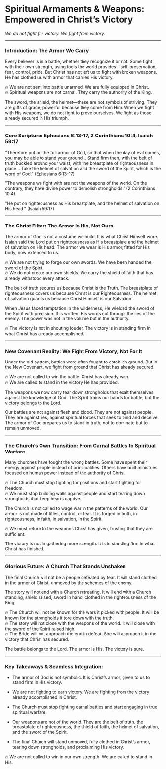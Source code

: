 # Spiritual Armaments & Weapons: Empowered in Christ’s Victory

_We do not fight for victory. We fight from victory._

---

### **Introduction: The Armor We Carry**

Every believer is in a battle, whether they recognize it or not. Some fight with their own strength, using tools the world provides—self-preservation, fear, control, pride. But Christ has not left us to fight with broken weapons. He has clothed us with armor that carries His victory.

🔥 We are not sent into battle unarmed. We are fully equipped in Christ.  
🔥 Spiritual weapons are not carnal. They carry the authority of the King.

The sword, the shield, the helmet—these are not symbols of striving. They are gifts of grace, powerful because they come from Him. When we fight with His weapons, we do not fight to prove ourselves. We fight as those already secured in His triumph.

---

### **Core Scripture: Ephesians 6:13-17, 2 Corinthians 10:4, Isaiah 59:17**

"Therefore put on the full armor of God, so that when the day of evil comes, you may be able to stand your ground… Stand firm then, with the belt of truth buckled around your waist, with the breastplate of righteousness in place… Take the helmet of salvation and the sword of the Spirit, which is the word of God." (Ephesians 6:13-17)

"The weapons we fight with are not the weapons of the world. On the contrary, they have divine power to demolish strongholds." (2 Corinthians 10:4)

"He put on righteousness as His breastplate, and the helmet of salvation on His head." (Isaiah 59:17)

---

### **The Christ Filter: The Armor Is His, Not Ours**

The armor of God is not a costume we build. It is what Christ Himself wore. Isaiah said the Lord put on righteousness as His breastplate and the helmet of salvation on His head. The armor we wear is His armor, fitted for His body, now extended to us.

🔥 We are not trying to forge our own swords. We have been handed the sword of the Spirit.  
🔥 We do not create our own shields. We carry the shield of faith that has already withstood every attack.

The belt of truth secures us because Christ is the Truth. The breastplate of righteousness covers us because Christ is our Righteousness. The helmet of salvation guards us because Christ Himself is our Salvation.

When Jesus faced temptation in the wilderness, He wielded the sword of the Spirit with precision. It is written. His words cut through the lies of the enemy. The power was not in the volume but in the authority.

🔥 The victory is not in shouting louder. The victory is in standing firm in what Christ has already accomplished.

---

### **New Covenant Reality: We Fight From Victory, Not For It**

Under the old system, battles were often fought to establish ground. But in the New Covenant, we fight from ground that Christ has already secured.

🔥 We are not called to win the battle. Christ has already won.  
🔥 We are called to stand in the victory He has provided.

The weapons we now carry tear down strongholds that exalt themselves against the knowledge of God. The Spirit trains our hands for battle, but the victory belongs to the Lord.

Our battles are not against flesh and blood. They are not against people. They are against lies, against spiritual forces that seek to bind and deceive. The armor of God prepares us to stand in truth, not to dominate but to remain unmoved.

---

### **The Church’s Own Transition: From Carnal Battles to Spiritual Warfare**

Many churches have fought the wrong battles. Some have spent their energy against people instead of principalities. Others have built ministries focused on human power instead of the authority of Christ.

🔥 The Church must stop fighting for positions and start fighting for freedom.  
🔥 We must stop building walls against people and start tearing down strongholds that keep hearts captive.

The Church is not called to wage war in the patterns of the world. Our armor is not made of titles, control, or fear. It is forged in truth, in righteousness, in faith, in salvation, in the Spirit.

🔥 We must return to the weapons Christ has given, trusting that they are sufficient.

The victory is not in gathering more strength. It is in standing firm in what Christ has finished.

---

### **Glorious Future: A Church That Stands Unshaken**

The final Church will not be a people defeated by fear. It will stand clothed in the armor of Christ, unmoved by the schemes of the enemy.

The story will not end with a Church retreating. It will end with a Church standing, shield raised, sword in hand, clothed in the righteousness of the King.

🔥 The Church will not be known for the wars it picked with people. It will be known for the strongholds it tore down with the truth.  
🔥 The story will not close with the weapons of the world. It will close with the sword of the Spirit raised high.  
🔥 The Bride will not approach the end in defeat. She will approach it in the victory that Christ has secured.

The battle belongs to the Lord. The armor is His. The victory is sure.

---

### **Key Takeaways & Seamless Integration:**

- The armor of God is not symbolic. It is Christ’s armor, given to us to stand firm in His victory.
    
- We are not fighting to earn victory. We are fighting from the victory already accomplished in Christ.
    
- The Church must stop fighting carnal battles and start engaging in true spiritual warfare.
    
- Our weapons are not of the world. They are the belt of truth, the breastplate of righteousness, the shield of faith, the helmet of salvation, and the sword of the Spirit.
    
- The final Church will stand unmoved, fully clothed in Christ’s armor, tearing down strongholds, and proclaiming His victory.
    

🔥 We are not called to win in our own strength. We are called to stand in His.